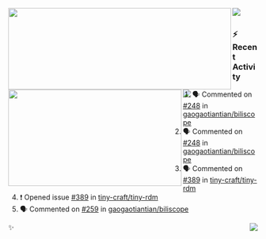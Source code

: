 <p>
  <p>
  <img align="left" width="450" height="165" src="https://github-readme-stats-git-masterrstaa-rickstaa.vercel.app/api?username=lowking&bg_color=0D1116&theme=synthwave&show_icons=true&hide_border=true&line_height=20&title_color=4E7C65&icon_color=555&show_owner=true&text_color=777&count_private=true"/>
  </p>
  <p>
  <img align="left" width="350" height="195" src="https://github-readme-stats-git-masterrstaa-rickstaa.vercel.app/api/top-langs/?layout=compact&username=lowking&bg_color=0D1116&theme=synthwave&show_icons=true&hide_border=true&line_height=20&title_color=4E7C65&icon_color=555&show_owner=true&text_color=777&hide&langs_count=4"/>
  </p>
  <p>
    <a align="left" href="https://t.me/Violettoy_bot"><img src="https://img.shields.io/badge/Telegram-%2352A4DB.svg?&style=social&logo=telegram&logoColor=52A4DB" /></a>&nbsp;&nbsp;
<!--     <img align="left" src="https://github.com/lowking/lowking/workflows/Waka%20Readme/badge.svg" />&nbsp;&nbsp; -->
    <img align="left" src="https://github.com/lowking/lowking/workflows/Activity%20Readme/badge.svg" />
  </p>
</p>

### :zap: Recent Activity

<!--START_SECTION:activity-->
1. 🗣 Commented on [#248](https://github.com/gaogaotiantian/biliscope/issues/248#issuecomment-2482532001) in [gaogaotiantian/biliscope](https://github.com/gaogaotiantian/biliscope)
2. 🗣 Commented on [#248](https://github.com/gaogaotiantian/biliscope/issues/248#issuecomment-2482516446) in [gaogaotiantian/biliscope](https://github.com/gaogaotiantian/biliscope)
3. 🗣 Commented on [#389](https://github.com/tiny-craft/tiny-rdm/issues/389#issuecomment-2472470772) in [tiny-craft/tiny-rdm](https://github.com/tiny-craft/tiny-rdm)
4. ❗ Opened issue [#389](https://github.com/tiny-craft/tiny-rdm/issues/389) in [tiny-craft/tiny-rdm](https://github.com/tiny-craft/tiny-rdm)
5. 🗣 Commented on [#259](https://github.com/gaogaotiantian/biliscope/issues/259#issuecomment-2439908894) in [gaogaotiantian/biliscope](https://github.com/gaogaotiantian/biliscope)
<!--END_SECTION:activity-->

✨<img align="right" src="http://profile-counter.glitch.me/lowking/count.svg"/>
